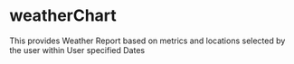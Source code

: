 # weatherChart
This provides Weather Report based on metrics and locations selected by the user within User specified Dates
